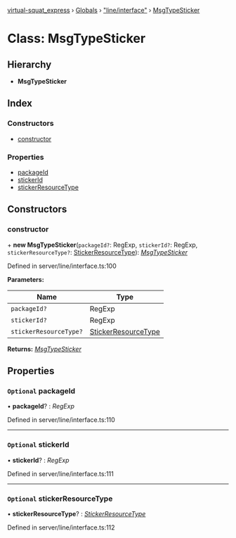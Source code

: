 [virtual-squat_express](../README.md) › [Globals](../globals.md) › ["line/interface"](../modules/_line_interface_.md) › [MsgTypeSticker](_line_interface_.msgtypesticker.md)

# Class: MsgTypeSticker

## Hierarchy

* **MsgTypeSticker**

## Index

### Constructors

* [constructor](_line_interface_.msgtypesticker.md#constructor)

### Properties

* [packageId](_line_interface_.msgtypesticker.md#optional-packageid)
* [stickerId](_line_interface_.msgtypesticker.md#optional-stickerid)
* [stickerResourceType](_line_interface_.msgtypesticker.md#optional-stickerresourcetype)

## Constructors

###  constructor

\+ **new MsgTypeSticker**(`packageId?`: RegExp, `stickerId?`: RegExp, `stickerResourceType?`: [StickerResourceType](../modules/_line_interface_.md#stickerresourcetype)): *[MsgTypeSticker](_line_interface_.msgtypesticker.md)*

Defined in server/line/interface.ts:100

**Parameters:**

Name | Type |
------ | ------ |
`packageId?` | RegExp |
`stickerId?` | RegExp |
`stickerResourceType?` | [StickerResourceType](../modules/_line_interface_.md#stickerresourcetype) |

**Returns:** *[MsgTypeSticker](_line_interface_.msgtypesticker.md)*

## Properties

### `Optional` packageId

• **packageId**? : *RegExp*

Defined in server/line/interface.ts:110

___

### `Optional` stickerId

• **stickerId**? : *RegExp*

Defined in server/line/interface.ts:111

___

### `Optional` stickerResourceType

• **stickerResourceType**? : *[StickerResourceType](../modules/_line_interface_.md#stickerresourcetype)*

Defined in server/line/interface.ts:112
